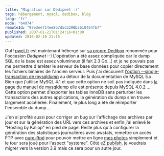 ```yaml
---
title: "Migration sur Dedipwet :)"
tags: hébergement, mysql, dedibox, blog
lang: "fr"
node: "64074"
remoteId: "97e3ee714ee8b7d5d3290b3610464fb7"
published: 2007-01-21T01:24:16+01:00
updated: 2016-02-10 21:15
---
```

 
Ouf! [pwet.fr](/) est maintenant hébergé sur [sa propre
Dedibox](/post/une-dedibox-en-moins-de-temps-qu-il-en-faut-pour-le-dire)
renommée pour l'occasion *Dedipwet* :-) L'opération a été assez compliquée car
le dump SQL de la base est assez volumineux (il fait 2.3 Go…) et je ne pouvais
pas me permettre d'arrêter le serveur de base données pour copier directement
les fichiers binaires de l'ancien serveur. Puis j'ai découvert [l'option
--single-transaction de
mysqldump](http://dev.mysql.com/doc/refman/5.7/en/mysqldump.html) au détour de
la documentation de MySQL 5.x. Bien que j'utilise MySQL 4.1 et que cette option
ne soit pas indiquée dans [la page du manuel de
mysqldump](http://pwet.fr/man/linux/commandes/mysqldump) elle est présente
depuis MySQL 4.0.2 … Cette option permet d'exporter les tables InnoDB sans
perturber les transactions des autres applications, la génération du dump s'en
trouve largement accélérée. Finalement, le plus long a été de réimporter
l'ensemble du dump…

 
J'en ai profité aussi pour corriger un bug sur l'affichage des archives par jour
et sur la génération des URL vers ces archives et enfin j'ai enlevé le
&quot;Hosting by Kaliop&quot; en pied de page. Reste plus qu'à configurer la
génération des statistiques journalières avec awstats, remettre un accès FTP
avec [pure-ftpd](http://pwet.fr/man/linux/administration_systeme/pure_ftpd) pour
pouvoir mettre en ligne [mes photos](http://photos.pwet.fr) simplement et le
tour sera joué pour l'aspect &quot;système&quot;. Côté [eZ
publish](/tag/ez-publish), je voudrais migrer vers la version 3.9 mais ce sera
pour un autre jour.
